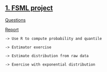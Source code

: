## [1. FSML project](https://github.com/Yuhsuant1994/DataScienceTechInstitute/tree/master/Statistic/FSML_project)

[Questions](https://github.com/Yuhsuant1994/DataScienceTechInstitute/blob/master/Statistic/FSML_project/DSTIFundationsjuil19.pdf)

[Report](https://github.com/Yuhsuant1994/DataScienceTechInstitute/blob/master/Statistic/FSML_project/(Report_PDF)FSMLpart2_Yu-Hsuan_TING.pdf)

  
    -> Use R to compute probability and quantile 
    
    -> Estimator exercise
    
    -> Estimate distribution from raw data
    
    -> Exercise with exponential distribution
